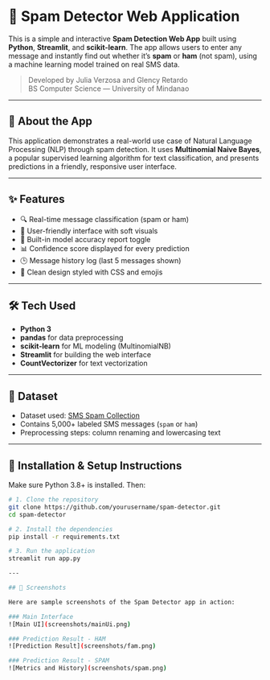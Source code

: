 # 💌 Spam Detector Web Application

This is a simple and interactive **Spam Detection Web App** built using **Python**, **Streamlit**, and **scikit-learn**. The app allows users to enter any message and instantly find out whether it’s **spam** or **ham** (not spam), using a machine learning model trained on real SMS data.

> Developed by Julia Verzosa and Glency Retardo  
> BS Computer Science — University of Mindanao

---

## 🧠 About the App

This application demonstrates a real-world use case of Natural Language Processing (NLP) through spam detection. It uses **Multinomial Naive Bayes**, a popular supervised learning algorithm for text classification, and presents predictions in a friendly, responsive user interface.

---

## ✨ Features

- 🔍 Real-time message classification (spam or ham)
- 🎨 User-friendly interface with soft visuals
- 🧠 Built-in model accuracy report toggle
- 📊 Confidence score displayed for every prediction
- 🕒 Message history log (last 5 messages shown)
- 🌸 Clean design styled with CSS and emojis

---

## 🛠 Tech Used

- **Python 3**
- **pandas** for data preprocessing
- **scikit-learn** for ML modeling (MultinomialNB)
- **Streamlit** for building the web interface
- **CountVectorizer** for text vectorization

---

## 📂 Dataset

- Dataset used: [SMS Spam Collection](https://www.kaggle.com/datasets/uciml/sms-spam-collection-dataset)
- Contains 5,000+ labeled SMS messages (`spam` or `ham`)
- Preprocessing steps: column renaming and lowercasing text

---

## 🚀 Installation & Setup Instructions

Make sure Python 3.8+ is installed. Then:

```bash
# 1. Clone the repository
git clone https://github.com/yourusername/spam-detector.git
cd spam-detector

# 2. Install the dependencies
pip install -r requirements.txt

# 3. Run the application
streamlit run app.py

---

## 📸 Screenshots

Here are sample screenshots of the Spam Detector app in action:

### Main Interface
![Main UI](screenshots/mainUi.png)

### Prediction Result - HAM
![Prediction Result](screenshots/fam.png)

### Prediction Result - SPAM
![Metrics and History](screenshots/spam.png)


